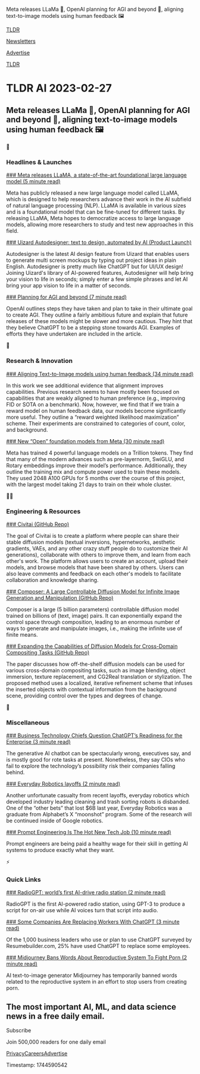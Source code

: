 Meta releases LLaMa 🦙, OpenAI planning for AGI and beyond 💫, aligning text-to-image models using human feedback 🖼️

[TLDR](/)

[Newsletters](/newsletters)

[Advertise](https://advertise.tldr.tech/)

[TLDR](/)

# TLDR AI 2023-02-27

## Meta releases LLaMa 🦙, OpenAI planning for AGI and beyond 💫, aligning text-to-image models using human feedback 🖼️

🚀

### Headlines & Launches

[### Meta releases LLaMA, a state-of-the-art foundational large language model (5 minute read)](https://ai.facebook.com/blog/large-language-model-llama-meta-ai/?utm_source=tldrai)

Meta has publicly released a new large language model called LLaMA, which is designed to help researchers advance their work in the AI subfield of natural language processing (NLP). LLaMA is available in various sizes and is a foundational model that can be fine-tuned for different tasks. By releasing LLaMA, Meta hopes to democratize access to large language models, allowing more researchers to study and test new approaches in this field.

[### Uizard Autodesigner: text to design, automated by AI (Product Launch)](https://uizard.io/autodesigner/?utm_source=tldrai)

Autodesigner is the latest AI design feature from Uizard that enables users to generate multi screen mockups by typing out project ideas in plain English. Autodesigner is pretty much like ChatGPT but for UI/UX design! Joining Uizard's library of AI-powered features, Autodesigner will help bring your vision to life in seconds; simply enter a few simple phrases and let AI bring your app vision to life in a matter of seconds.

[### Planning for AGI and beyond (7 minute read)](https://openai.com/blog/planning-for-agi-and-beyond/?utm_source=tldrai)

OpenAI outlines steps they have taken and plan to take in their ultimate goal to create AGI. They outline a fairly ambitious future and explain that future releases of these models might be slower and more cautious. They hint that they believe ChatGPT to be a stepping stone towards AGI. Examples of efforts they have undertaken are included in the article.

🧠

### Research & Innovation

[### Aligning Text-to-Image models using human feedback (34 minute read)](https://arxiv.org/abs/2302.12192?utm_source=tldrai)

In this work we see additional evidence that alignment improves capabilities. Previous research seems to have mostly been focused on capabilities that are weakly aligned to human preference (e.g., improving FID or SOTA on a benchmark). Now, however, we find that if we train a reward model on human feedback data, our models become significantly more useful. They outline a “reward weighted likelihood maximization” scheme. Their experiments are constrained to categories of count, color, and background.

[### New “Open” foundation models from Meta (30 minute read)](https://research.facebook.com/publications/llama-open-and-efficient-foundation-language-models/?utm_source=tldrai)

Meta has trained 4 powerful language models on a Trillion tokens. They find that many of the modern advances such as pre-layernorm, SwiGLU, and Rotary embeddings improve their model’s performance. Additionally, they outline the training mix and compute power used to train these models. They used 2048 A100 GPUs for 5 months over the course of this project, with the largest model taking 21 days to train on their whole cluster.

👨‍💻

### Engineering & Resources

[### Civitai (GitHub Repo)](https://github.com/civitai/civitai?utm_source=tldrai)

The goal of Civitai is to create a platform where people can share their stable diffusion models (textual inversions, hypernetworks, aesthetic gradients, VAEs, and any other crazy stuff people do to customize their AI generations), collaborate with others to improve them, and learn from each other's work. The platform allows users to create an account, upload their models, and browse models that have been shared by others. Users can also leave comments and feedback on each other's models to facilitate collaboration and knowledge sharing.

[### Composer: A Large Controllable Diffusion Model for Infinite Image Generation and Manipulation (GitHub Repo)](https://github.com/damo-vilab/composer?utm_source=tldrai)

Composer is a large (5 billion parameters) controllable diffusion model trained on billions of (text, image) pairs. It can exponentially expand the control space through composition, leading to an enormous number of ways to generate and manipulate images, i.e., making the infinite use of finite means.

[### Expanding the Capabilities of Diffusion Models for Cross-Domain Compositing Tasks (GitHub Repo)](https://github.com/cross-domain-compositing/cross-domain-compositing?utm_source=tldrai)

The paper discusses how off-the-shelf diffusion models can be used for various cross-domain compositing tasks, such as image blending, object immersion, texture replacement, and CG2Real translation or stylization. The proposed method uses a localized, iterative refinement scheme that infuses the inserted objects with contextual information from the background scene, providing control over the types and degrees of change.

🎁

### Miscellaneous

[### Business Technology Chiefs Question ChatGPT’s Readiness for the Enterprise (3 minute read)](https://archive.ph/ZwVMu?utm_source=tldrai)

The generative AI chatbot can be spectacularly wrong, executives say, and is mostly good for rote tasks at present. Nonetheless, they say CIOs who fail to explore the technology’s possibility risk their companies falling behind.

[### Everyday Robotics layoffs (2 minute read)](https://www.wired.com/story/alphabet-layoffs-hit-trash-sorting-robots/?utm_source=tldrai)

Another unfortunate casualty from recent layoffs, everyday robotics which developed industry leading cleaning and trash sorting robots is disbanded. One of the “other bets” that lost $6B last year, Everyday Robotics was a graduate from Alphabet’s X “moonshot” program. Some of the research will be continued inside of Google robotics.

[### Prompt Engineering Is The Hot New Tech Job (10 minute read)](https://archive.ph/bPMTk?utm_source=tldrai)

Prompt engineers are being paid a healthy wage for their skill in getting AI systems to produce exactly what they want.

⚡️

### Quick Links

[### RadioGPT: world’s first AI-drive radio station (2 minute read)](https://interestingengineering.com/innovation/radiogpt-worlds-first-ai-radio-station?utm_source=tldrai)

RadioGPT is the first AI-powered radio station, using GPT-3 to produce a script for on-air use while AI voices turn that script into audio.

[### Some Companies Are Replacing Workers With ChatGPT (3 minute read)](https://archive.ph/9uZly?utm_source=tldrai)

Of the 1,000 business leaders who use or plan to use ChatGPT surveyed by Resumebuilder.com, 25% have used ChatGPT to replace some employees.

[### Midjourney Bans Words About Reproductive System To Fight Porn (2 minute read)](https://petapixel.com/2023/02/24/midjourney-bans-words-about-the-reproductive-system-to-fight-ai-porn/?utm_source=tldrai)

AI text-to-image generator Midjourney has temporarily banned words related to the reproductive system in an effort to stop users from creating porn.

## The most important AI, ML, and data science news in a free daily email.

Subscribe

Join 500,000 readers for one daily email

[Privacy](/privacy)[Careers](https://jobs.ashbyhq.com/tldr.tech)[Advertise](/ai/advertise)

Timestamp: 1744590542